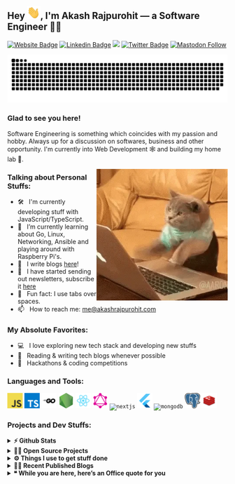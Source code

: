 ## Hey <img alt="Hi" src="./assets/Hi.gif" width="30px" height="30px" />, I'm Akash Rajpurohit — a Software Engineer 👨‍💻

[![Website Badge](https://img.shields.io/badge/-akashrajpurohit.com-3b5998?style=flat&logo=google-chrome&logoColor=white)](https://akashrajpurohit.com/?ref=github-profile-readme-badge)
[![Linkedin Badge](https://img.shields.io/badge/-@AkashRajpurohit-0e76a8?style=flat&logo=Linkedin&logoColor=white)](https://linkedin.com/in/AkashRajpurohit)
![](https://visitor-badge.laobi.icu/badge?page_id=akashrajpurohit.visitor-badge&color=0088cc)
[![Twitter Badge](https://img.shields.io/twitter/follow/akashwhocodes)](https://twitter.com/AkashWhoCodes)
[![Mastodon Follow](https://img.shields.io/mastodon/follow/112372456922065040)](https://mastodon.social/@akashrajpurohit)

<img src="https://raw.githubusercontent.com/AkashRajpurohit/AkashRajpurohit/master/assets/github-snake-dark.svg" />
  
### Glad to see you here!

Software Engineering is something which coincides with my passion and hobby. Always up for a discussion on softwares, business and other opportunity. I'm currently into Web Development 🕸️ and building my home lab 🚀.
  
<img align="right" alt="Coding Cat" src="./assets/coding.webp" />

### Talking about Personal Stuffs:

- 🛠 &nbsp; I'm currently developing stuff with JavaScript/TypeScript.
- 🚀 &nbsp; I’m currently learning about Go, Linux, Networking, Ansible and playing around with Raspberry Pi's.
- 💬 &nbsp; I write blogs [here](https://akashrajpurohit.com/blogs/?ref=github-profile-readme)!
- 📰 &nbsp; I have started sending out newsletters, subscribe it [here](https://akashrajpurohit.com/newsletter/?ref=github-profile-readme)
- 👾 &nbsp; Fun fact: I use tabs over spaces.
- 📫 &nbsp; How to reach me: me@akashrajpurohit.com 

### My Absolute Favorites:

- 💻 &nbsp; I love exploring new tech stack and developing new stuffs
- 📰 &nbsp; Reading & writing tech blogs whenever possible
- 🍕 &nbsp; Hackathons & coding competitions

### Languages and Tools:

<code><img height="35" src="https://raw.githubusercontent.com/github/explore/80688e429a7d4ef2fca1e82350fe8e3517d3494d/topics/javascript/javascript.png" alt="javascript"></code>
<code><img height="35" src="https://raw.githubusercontent.com/github/explore/80688e429a7d4ef2fca1e82350fe8e3517d3494d/topics/typescript/typescript.png" alt="typescript"></code>
<code><img height="35" src="https://raw.githubusercontent.com/github/explore/ac0b33cc8936c152bc0dacf91436f8099a5413c9/topics/go/go.png" alt="Go"></code>
<code><img height="35" src="https://raw.githubusercontent.com/github/explore/80688e429a7d4ef2fca1e82350fe8e3517d3494d/topics/nodejs/nodejs.png" alt="nodejs"></code>
<code><img height="35" src="https://raw.githubusercontent.com/github/explore/80688e429a7d4ef2fca1e82350fe8e3517d3494d/topics/react/react.png" alt="react"></code>
<code><img height="35" src="https://raw.githubusercontent.com/github/explore/80688e429a7d4ef2fca1e82350fe8e3517d3494d/topics/graphql/graphql.png" alt="graphql"></code>
<code><img height="35" src="https://nextjs.org/static/favicon/favicon-32x32.png" alt="nextjs"></code>
<code><img height="35" src="https://raw.githubusercontent.com/github/explore/cebd63002168a05a6a642f309227eefeccd92950/topics/flutter/flutter.png" alt="flutter"></code>
<code><img height="35" src="https://encrypted-tbn0.gstatic.com/images?q=tbn%3AANd9GcSTTzPAw-55ssm1Im594xYZ9eRQu2JylrkYLg&usqp=CAU" alt="mongodb"></code>
<code><img height="35" src="https://raw.githubusercontent.com/github/explore/80688e429a7d4ef2fca1e82350fe8e3517d3494d/topics/postgresql/postgresql.png" alt="postgresql"></code>
<code><img height="35" src="https://raw.githubusercontent.com/github/explore/80688e429a7d4ef2fca1e82350fe8e3517d3494d/topics/redis/redis.png" alt="redis"></code> 
</code> 

### Projects and Dev Stuffs: 
<details>	
  <summary><b>⚡ Github Stats</b></summary>

  <img height="170em" src="https://grs-akash.vercel.app/api?username=AkashRajpurohit&show_icons=false&hide_border=true&count_private=true&show_icons=true&theme=radical&rank_icon=percentile" />
  <img height="170em" src="https://grs-akash.vercel.app/api/top-langs/?username=AkashRajpurohit&hide=html,Jupyter%20Notebook&show_icons=true&hide_border=true&layout=compact&langs_count=8&theme=radical" />
</details>

<details>
  <summary><b>🧑‍🚀 Open Source Projects</b></summary>

  <br />
  <table>
    <thead align="center">
      <tr border: none;>
        <td><b>💻 Projects</b></td>
        <td><b>🌟 Stars</b></td>
        <td><b>🍴 Forks</b></td>
        <td><b>🐛 Issues</b></td>
        <td><b>🔔 Pull Requests</b></td>
        <td><b>👨‍💻 Language</b></td>
      </tr>
    </thead>
    <tbody>
      <tr>
	<td><a href="https://github.com/AkashRajpurohit/howtoprofessionallysay/"><b>🧍 How to professionally say</b></a></td>
        <td><img alt="Stars" src="https://img.shields.io/github/stars/AkashRajpurohit/howtoprofessionallysay?style=flat-square&labelColor=343b41"/></td>
        <td><img alt="Forks" src="https://img.shields.io/github/forks/AkashRajpurohit/howtoprofessionallysay?style=flat-square&labelColor=343b41"/></td>
        <td><img alt="Issues" src="https://img.shields.io/github/issues/AkashRajpurohit/howtoprofessionallysay?style=flat-square"/></td>
        <td><img alt="Pull Requests" src="https://img.shields.io/github/issues-pr/AkashRajpurohit/howtoprofessionallysay?style=flat-square"/></td>
        <td><img alt="Language" src="https://img.shields.io/github/languages/top/AkashRajpurohit/howtoprofessionallysay?style=flat-square"/></td>
      </tr>
      <tr>
	<td><a href="https://github.com/AkashRajpurohit/git-sync"><b>🔄 git-sync</b></a></td>
        <td><img alt="Stars" src="https://img.shields.io/github/stars/AkashRajpurohit/git-sync?style=flat-square&labelColor=343b41"/></td>
        <td><img alt="Forks" src="https://img.shields.io/github/forks/AkashRajpurohit/git-sync?style=flat-square&labelColor=343b41"/></td>
        <td><img alt="Issues" src="https://img.shields.io/github/issues/AkashRajpurohit/git-sync?style=flat-square"/></td>
        <td><img alt="Pull Requests" src="https://img.shields.io/github/issues-pr/AkashRajpurohit/git-sync?style=flat-square"/></td>
        <td><img alt="Language" src="https://img.shields.io/github/languages/top/AkashRajpurohit/git-sync?style=flat-square"/></td> 
      </tr>
      <tr>
	<td><a href="https://github.com/AkashRajpurohit/clipper"><b>📋 Clipper</b></a></td>
        <td><img alt="Stars" src="https://img.shields.io/github/stars/AkashRajpurohit/clipper?style=flat-square&labelColor=343b41"/></td>
        <td><img alt="Forks" src="https://img.shields.io/github/forks/AkashRajpurohit/clipper?style=flat-square&labelColor=343b41"/></td>
        <td><img alt="Issues" src="https://img.shields.io/github/issues/AkashRajpurohit/clipper?style=flat-square"/></td>
        <td><img alt="Pull Requests" src="https://img.shields.io/github/issues-pr/AkashRajpurohit/clipper?style=flat-square"/></td>
        <td><img alt="Language" src="https://img.shields.io/github/languages/top/AkashRajpurohit/clipper?style=flat-square"/></td>
      </tr>
      <tr>
	<td><a href="https://github.com/AkashRajpurohit/github-emojis"><b>🚀 Github Emojis</b></a></td>
        <td><img alt="Stars" src="https://img.shields.io/github/stars/AkashRajpurohit/github-emojis?style=flat-square&labelColor=343b41"/></td>
        <td><img alt="Forks" src="https://img.shields.io/github/forks/AkashRajpurohit/github-emojis?style=flat-square&labelColor=343b41"/></td>
        <td><img alt="Issues" src="https://img.shields.io/github/issues/AkashRajpurohit/github-emojis?style=flat-square"/></td>
        <td><img alt="Pull Requests" src="https://img.shields.io/github/issues-pr/AkashRajpurohit/github-emojis?style=flat-square"/></td>
        <td><img alt="Language" src="https://img.shields.io/github/languages/top/AkashRajpurohit/github-emojis?style=flat-square"/></td>
      </tr>
      <tr>
	<td><a href="https://github.com/AkashRajpurohit/Spell-IT"><b>🧮 Spell-IT</b></a></td>
        <td><img alt="Stars" src="https://img.shields.io/github/stars/AkashRajpurohit/Spell-IT?style=flat-square&labelColor=343b41"/></td>
        <td><img alt="Forks" src="https://img.shields.io/github/forks/AkashRajpurohit/Spell-IT?style=flat-square&labelColor=343b41"/></td>
        <td><img alt="Issues" src="https://img.shields.io/github/issues/AkashRajpurohit/Spell-IT?style=flat-square"/></td>
        <td><img alt="Pull Requests" src="https://img.shields.io/github/issues-pr/AkashRajpurohit/Spell-IT?style=flat-square"/></td>
        <td><img alt="Language" src="https://img.shields.io/github/languages/top/AkashRajpurohit/Spell-IT?style=flat-square"/></td> 
      </tr>
      <tr>
	<td><a href="https://github.com/AkashRajpurohit/ts-npm-template"><b>📦 ts-npm-template</b></a></td>
        <td><img alt="Stars" src="https://img.shields.io/github/stars/AkashRajpurohit/ts-npm-template?style=flat-square&labelColor=343b41"/></td>
        <td><img alt="Forks" src="https://img.shields.io/github/forks/AkashRajpurohit/ts-npm-template?style=flat-square&labelColor=343b41"/></td>
        <td><img alt="Issues" src="https://img.shields.io/github/issues/AkashRajpurohit/ts-npm-template?style=flat-square"/></td>
        <td><img alt="Pull Requests" src="https://img.shields.io/github/issues-pr/AkashRajpurohit/ts-npm-template?style=flat-square"/></td>
        <td><img alt="Language" src="https://img.shields.io/github/languages/top/AkashRajpurohit/ts-npm-template?style=flat-square"/></td> 
      </tr>
      <tr>
	<td><a href="https://github.com/AkashRajpurohit/time-to-go"><b>🔗 time-to-go</b></a></td>
        <td><img alt="Stars" src="https://img.shields.io/github/stars/AkashRajpurohit/time-to-go?style=flat-square&labelColor=343b41"/></td>
        <td><img alt="Forks" src="https://img.shields.io/github/forks/AkashRajpurohit/time-to-go?style=flat-square&labelColor=343b41"/></td>
        <td><img alt="Issues" src="https://img.shields.io/github/issues/AkashRajpurohit/time-to-go?style=flat-square"/></td>
        <td><img alt="Pull Requests" src="https://img.shields.io/github/issues-pr/AkashRajpurohit/time-to-go?style=flat-square"/></td>
        <td><img alt="Language" src="https://img.shields.io/github/languages/top/AkashRajpurohit/time-to-go?style=flat-square"/></td> 
      </tr>
    </tbody>
  </table>
  <br />
</details>
 
<details>	
  <br />
  <summary><b>⚙️ Things I use to get stuff done</b></summary>
  	<ul>
  	  <li><b>OS:</b> MacOS / Linux</li>
  	  <li><b>Browser: </b> Firefox / Brave Browser</li>
	  <li><b>Code Editor:</b> Visual Studio Code / Neovim </li>
	  <li><b>To Stay Updated:</b> Dev.to, Medium, Twitter and Tech YouTube Channels</li>
	</ul>
	<b>Read more about it <a target="_blank" rel="norefferer noopener" href="https://akashrajpurohit.com/uses/?ref=github-profile-readme">here</a></b>
</details> 

<details>	
  <br />
  <summary><b>✍🏼 Recent Published Blogs</b></summary>

  <!-- BLOG-POST-LIST:START -->
 - 🚀 <a target='_blank' href='https://akashrajpurohit.com/blog/pairdrop-transfer-files-between-devices-seamlessly/?ref=rss&via=github-profile-readme'>PairDrop — Transfer files between devices seamlessly</a>
 - 🔥 <a target='_blank' href='https://akashrajpurohit.com/blog/mount-a-drive-permanently-with-fstab-in-linux/?ref=rss&via=github-profile-readme'>Mount a drive permanently with fstab in Linux</a>
 - ✍🏽 <a target='_blank' href='https://akashrajpurohit.com/blog/learning-through-building-engineering-advices/?ref=rss&via=github-profile-readme'>Learning Through Building — Engineering Advices</a>
 - 👨‍💻 <a target='_blank' href='https://akashrajpurohit.com/blog/setup-jellyfin-with-hardware-acceleration-on-orange-pi-5-rockchip-rk3558/?ref=rss&via=github-profile-readme'>Setup Jellyfin with Hardware Acceleration on Orange Pi 5 &lpar;Rockchip RK3558&rpar;</a>
 - ✍🏽 <a target='_blank' href='https://akashrajpurohit.com/blog/jellyfin-arr-stack-selfhosted-media-streaming-in-my-homelab/?ref=rss&via=github-profile-readme'>Jellyfin + arr stack — Self-hosted media streaming in my Homelab</a>
 - 👨‍💻 <a target='_blank' href='https://akashrajpurohit.com/blog/syncing-made-easy-with-syncthing/?ref=rss&via=github-profile-readme'>Syncing made easy with Syncthing</a>
 - 🔥 <a target='_blank' href='https://akashrajpurohit.com/blog/optimizing-cadvisor-for-lower-cpu-usage/?ref=rss&via=github-profile-readme'>Optimizing cAdvisor for Lower CPU Usage</a>
 - ✍🏽 <a target='_blank' href='https://akashrajpurohit.com/blog/welcoming-a-new-member-to-my-homelab-a-orange-pi-5-plus/?ref=rss&via=github-profile-readme'>Welcoming a new member to my Homelab — A Orange Pi 5 Plus</a>
 - 🚀 <a target='_blank' href='https://akashrajpurohit.com/blog/tailscale-accessing-homelab-services-outside-my-network/?ref=rss&via=github-profile-readme'>Tailscale — Accessing Homelab services outside my network</a>
 - 🚀 <a target='_blank' href='https://akashrajpurohit.com/blog/how-i-use-gpg-in-my-day-to-day-workflows/?ref=rss&via=github-profile-readme'>How I use GPG in my day to day workflows</a>
 - 🔥 <a target='_blank' href='https://akashrajpurohit.com/blog/what-is-gpg-and-why-you-should-start-using-it/?ref=rss&via=github-profile-readme'>What is GPG and why you should start using it</a>
 - ✍🏽 <a target='_blank' href='https://akashrajpurohit.com/blog/ansible-infrastructure-as-a-code-for-building-up-my-homelab/?ref=rss&via=github-profile-readme'>Ansible — Configuration as Code for building up my Homelab</a>
 - 🚀 <a target='_blank' href='https://akashrajpurohit.com/blog/adguard-home-network-wide-ad-blocking-in-your-homelab/?ref=rss&via=github-profile-readme'>AdGuard Home — Network Wide Ad Blocking in your Homelab</a>
 - 🥳 <a target='_blank' href='https://akashrajpurohit.com/blog/nginx-the-reverse-proxy-in-my-homelab/?ref=rss&via=github-profile-readme'>Nginx — The reverse proxy in my Homelab</a>
 - ✍🏽 <a target='_blank' href='https://akashrajpurohit.com/blog/resolving-missing-memory-stats-in-docker-stats-on-raspberry-pi/?ref=rss&via=github-profile-readme'>Resolving Missing Memory Stats in Docker Stats on Raspberry Pi</a><!-- BLOG-POST-LIST:END -->  

</details>

<details>
<br />
<summary><b>❝ While you are here, here’s an Office quote for you</b></summary>

 ![](https://officeapi.akashrajpurohit.com/quote/random?responseType=svg)

 > The quote is powered by ["The Office API"](https://github.com/AkashRajpurohit/the-office-api) project
</details>

